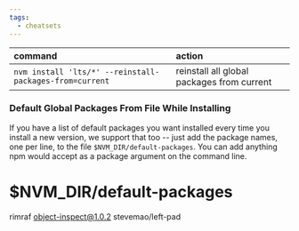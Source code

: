 ```yaml
---
tags:
  - cheatsets
---
```

| command                                                 | action                                     |
| :------------------------------------------------------ | :----------------------------------------- |
| `nvm install 'lts/*' --reinstall-packages-from=current` | reinstall all global packages from current |

### Default Global Packages From File While Installing

If you have a list of default packages you want installed every time you install a new version, we support that too -- just add the package names, one per line, to the file `$NVM_DIR/default-packages`. You can add anything npm would accept as a package argument on the command line.

# $NVM_DIR/default-packages

rimraf
object-inspect@1.0.2
stevemao/left-pad
